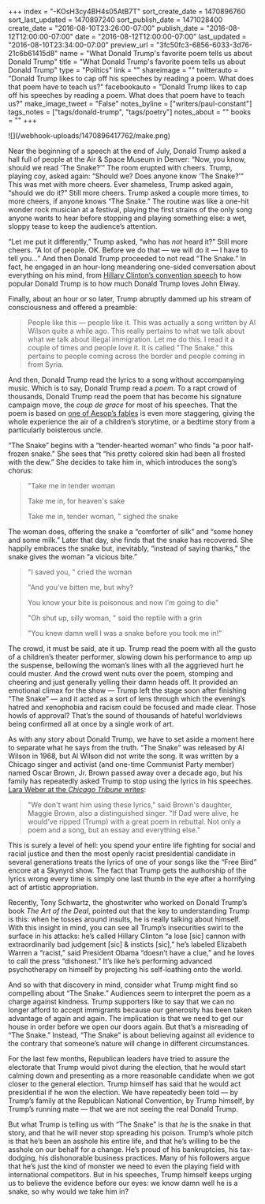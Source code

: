 +++
index = "-KOsH3cy4BH4s05AtB7T"
sort_create_date = 1470896760
sort_last_updated = 1470897240
sort_publish_date = 1471028400
create_date = "2016-08-10T23:26:00-07:00"
publish_date = "2016-08-12T12:00:00-07:00"
date = "2016-08-12T12:00:00-07:00"
last_updated = "2016-08-10T23:34:00-07:00"
preview_url = "3fc50fc3-6856-6033-3d76-21c6b61415d8"
name = "What Donald Trump's favorite poem tells us about Donald Trump"
title = "What Donald Trump's favorite poem tells us about Donald Trump"
type = "Politics"
link = ""
shareimage = ""
twitterauto = "Donald Trump likes to cap off his speeches by reading a poem. What does that poem have to teach us?"
facebookauto = "Donald Trump likes to cap off his speeches by reading a poem. What does that poem have to teach us?"
make_image_tweet = "False"
notes_byline = ["writers/paul-constant"]
tags_notes = ["tags/donald-trump", "tags/poetry"]
notes_about = ""
books = ""
+++
<p class="image">![](/webhook-uploads/1470896417762/make.png)</p>

Near the beginning of a speech at the end of July, Donald Trump asked a hall full of people at the Air & Space Museum in Denver: “Now, you know, should we read ‘The Snake?’” The room erupted with cheers. Trump, playing coy, asked again: “Should we? Does anyone know ‘The Snake?’”  This was met with more cheers. Ever shameless, Trump asked again, “should we do it?” Still more cheers.  Trump asked a couple more times, to more cheers, if anyone knows “The Snake.” The routine was like a one-hit wonder rock musician at a festival, playing the first strains of the only song anyone wants to hear before stopping and playing something else: a wet, sloppy tease to keep the audience’s attention.

“Let me put it differently,” Trump asked, “who has *not* heard it?” Still more cheers. “A lot of people. OK. Before we do that — we will do it — I have to tell you…” And then Donald Trump proceeded to not read “The Snake.” In fact, he engaged in an hour-long meandering one-sided conversation about everything on his mind, from [Hillary Clinton’s convention speech]( http://www.seattlereviewofbooks.com/notes/2016/07/29/you-cant-steal-america/) to how popular Donald Trump is to how much Donald Trump loves John Elway.

 Finally, about an hour or so later, Trump abruptly dammed up his stream of consciousness and offered a preamble:

<blockquote>People like this — people like it. This was actually a song written by Al Wilson quite a while ago. This really pertains to what we talk about what we talk about illegal immigration. Let me do this. I read it a couple of times and people love it. It is called "The Snake." this pertains to people coming across the border and people coming in from Syria.</blockquote>

And then, Donald Trump read the lyrics to a song without accompanying music. Which is to say, Donald Trump read a *poem*. To a rapt crowd of thousands, Donald Trump read the poem that has become his signature campaign move, the *coup de grace* for most of his speeches. That the poem is based on [one of Aesop’s fables]( https://en.wikipedia.org/wiki/The_Farmer_and_the_Viper) is even more staggering, giving the whole experience the air of a children’s storytime, or a bedtime story from a particularly boisterous uncle.

“The Snake” begins with a “tender-hearted woman” who finds “a poor half-frozen snake.” She sees that “his pretty colored skin had been all frosted with the dew.” She decides to take him in, which introduces the song’s chorus:

<blockquote><p>"Take me in tender woman</p>
<p>Take me in, for heaven's sake</p>
<p>Take me in, tender woman, " sighed the snake</p></blockquote>

The woman does, offering the snake a “comforter of silk” and “some honey and some milk.” Later that day, she finds that the snake has recovered. She happily embraces the snake but, inevitably, “instead of saying thanks,” the snake gives the woman “a vicious bite.”

<blockquote><p>"I saved you, " cried the woman</p>
<p>"And you've bitten me, but why? </p>
<p>You know your bite is poisonous and now I'm going to die"</p>
<p>"Oh shut up, silly woman, " said the reptile with a grin</p>
<p>"You knew damn well I was a snake before you took me in!” </p></blockquote>

The crowd, it must be said, ate it up. Trump read the poem with all the gusto of a children’s theater performer, slowing down his performance to amp up the suspense, bellowing the woman’s lines with all the aggrieved hurt he could muster. And the crowd went nuts over the poem, stomping and cheering and just generally yelling their damn heads off. It provided an emotional climax for the show — Trump left the stage soon after finishing “The Snake” — and it acted as a sort of lens through which the evening’s hatred and xenophobia and racism could be focused and made clear. Those howls of approval? That’s the sound of thousands of hateful worldviews being confirmed all at once by a single work of art.

<div class="break"></div>

As with any story about Donald Trump, we have to set aside a moment here to separate what he says from the truth. “The Snake” was released by Al Wilson in 1968, but Al Wilson did not write the song. It was written by a Chicago singer and activist (and one-time Communist Party member) named Oscar Brown, Jr. Brown passed away over a decade ago, but his family has repeatedly asked Trump to stop using the lyrics in his speeches. [Lara Weber at the *Chicago Tribune* writes](http://www.chicagotribune.com/news/opinion/commentary/ct-the-snake-trump-oscar-brown-jr-chicago-poem-perspec-0314-jm-20160316-story.html):

<blockquote>"We don't want him using these lyrics," said Brown's daughter, Maggie Brown, also a distinguished singer. "If Dad were alive, he would've ripped (Trump) with a great poem in rebuttal. Not only a poem and a song, but an essay and everything else."</blockquote>

This is surely a level of hell: you spend your entire life fighting for social and racial justice and then the most openly racist presidential candidate in several generations treats the lyrics of one of your songs like the “Free Bird” encore at a Skynyrd show. The fact that Trump gets the authorship of the lyrics wrong every time is simply one last thumb in the eye after a horrifying act of artistic appropriation.

<div class="break"></div>

Recently, Tony Schwartz, the ghostwriter who worked on Donald Trump’s book *The Art of the Deal*, pointed out that the key to understanding Trump is this: when he tosses around insults, he is really talking about himself. With this insight in mind, you can see all Trump’s insecurities swirl to the surface in his attacks: he’s called Hillary Clinton “a lose [sic] cannon with extraordinarily bad judgement [sic] & insticts [sic],” he’s labeled Elizabeth Warren a “racist,” said President Obama “doesn’t have a clue,” and he loves to call the press “dishonest.” It’s like he’s performing advanced psychotherapy on himself by projecting his self-loathing onto the world.

And so with that discovery in mind, consider what Trump might find so compelling about “The Snake.” Audiences seem to interpret the poem as a charge against kindness. Trump supporters like to say that we can no longer afford to accept immigrants because our generosity has been taken advantage of again and again. The implication is that we need to get our house in order before we open our doors again. But that’s a misreading of “The Snake.” Instead, “The Snake” is about believing against all evidence to the contrary that someone’s nature will change in different circumstances. 

For the last few months, Republican leaders have tried to assure the electorate that Trump would pivot during the election, that he would start calming down and presenting as a more reasonable candidate when we got closer to the general election. Trump himself has said that he would act presidential if he won the election. We have repeatedly been told — by Trump’s family at the Republican National Convention, by Trump himself, by Trump’s running mate — that we are not seeing the real Donald Trump. 

But what Trump is telling us with “The Snake” is that *he* is the snake in that story, and that he will never stop spreading his poison. Trump’s whole pitch is that he’s been an asshole his entire life, and that he’s willing to be the asshole on our behalf for a change. He’s proud of his bankruptcies, his tax-dodging, his dishonorable business practices. Many of his followers argue that he’s just the kind of monster we need to even the playing field with international competitors. But in his speeches, Trump himself keeps urging us to believe the evidence before our eyes: we know damn well he is a snake, so why would we take him in?